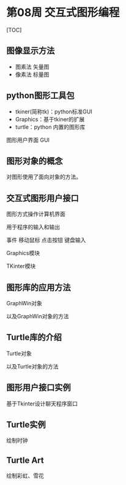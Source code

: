# 第08周 交互式图形编程

[TOC]

## 图像显示方法

* 图素法 矢量图
* 像素法 标量图

## python图形工具包

* tkiner(简称tk)：python标准GUI
* Graphics：基于tkiner的扩展
* turtle：python 内置的图形库

图形用户界面 GUI

## 图形对象的概念

对图形使用了面向对象的方法。

## 交互式图形用户接口

图形方式操作计算机界面

用于程序的输入和输出

事件 移动鼠标 点击按钮 键盘输入

Graphics模块

TKinter模块

## 图形库的应用方法

GraphWin对象

以及GraphWin对象的方法

## Turtle库的介绍

Turtle对象

以及Turtle对象的方法

## 图形用户接口实例

基于Tkinter设计聊天程序窗口

## Turtle实例

绘制时钟

## Turtle Art

绘制彩虹、雪花

